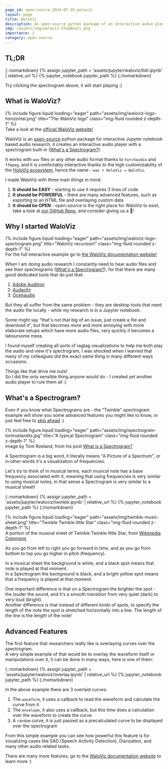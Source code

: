 ```yaml
---
page_id: open-source_2024-07-25_waloviz
layout: page
title: WaloViz
description: An open-source python package of an interactive audio player with a spectrogram built-in.
img: /assets/img/waloviz-thumbnail.png
importance: 1
category: open-source
---
```


## TL;DR

{::nomarkdown}
{% assign jupyter_path = 'assets/jupyter/waloviz/tldr.ipynb' | relative_url %}
{% jupyter_notebook jupyter_path %}
{:/nomarkdown}

Try clicking the spectrogram above, it will start playing :)

## What is WaloViz?

<div class="row">
    <div class="col-sm mt-3 mt-md-0">
        {% include figure.liquid loading="eager" path="assets/img/waloviz-logo-horizontal.png" title="The WaloViz logo" class="img-fluid rounded z-depth-1" %}
    </div>
</div>
<div class="caption">
    Take a look at the <a href="https://waloviz.com">official WaloViz website!</a>
</div>

WaloViz is an [open-source](https://github.com/AlonKellner/waloviz) python package for interactive Jupyter notebook based audio research, it creates an interactive audio player with a spectrogram built-in ([What's a Spectrogram?](#whats-a-spectrogram)).

It works with `wav` files or any other audio format thanks to `torchaudio` and `ffmpeg`, and it is comfortably interactive thanks to the high customizability of the [HoloViz ecosystem](https://holoviz.org/), hence the name - `wav + HoloViz = WaloViz`.

I made WaloViz with three main things in mind:

1. **It should be EASY** - starting to use it requires 3 lines of code
2. **It should be POWERFUL** - there are many advanced features, such as exporting to an HTML file and overlaying custom data
3. **It should be OPEN** - open-source is the right place for WaloViz to exist, take a look at [our GitHub Repo](https://github.com/AlonKellner/waloviz), and consider giving us a :star2:!

## Why I started WaloViz

<div class="row">
    <div class="col-sm mt-3 mt-md-0">
        {% include figure.liquid loading="eager" path="assets/img/waloviz-logo-spectrogram.png" title="WaloViz recursion!" class="img-fluid rounded z-depth-1" %}
    </div>
</div>
<div class="caption">
    For the full interactive example go to <a href="https://waloviz.com">the WaloViz documentation website!</a>
</div>

When I am doing audio research I constantly need to hear audio files and see their spectrograms ([What's a Spectrogram?](#whats-a-spectrogram)), for that there are many good dedicated tools that do just that:

1. [Adobe Audition](https://www.adobe.com/il_en/products/audition.html)
2. [Audacity](https://www.audacityteam.org/)
3. [Ocenaudio](https://www.ocenaudio.com/)

But they all suffer from the same problem - they are desktop tools that need the audio file locally - while my research is in a Jupyter notebook.

Some might say "that's not that big of an issue, just create a file and download it", but that becomes more and more annoying with more elaborate setups which have more audio files, very quickly it becomes a laboursome mess.

I found myself creating all sorts of ragtag visualizations to help me both play the audio and view it's spectrogram, I was shocked when I learned that many of my colleagues did the exact same thing in many different ways occasions.

Things like that drive me nuts!  
So I did the only sensible thing anyone would do - I created yet another audio player to rule them all :)

## What's a Spectrogram?

Even if you know what Spectrograms are - the "Twinkle" spectrogram example will show you some advanced features you might like to know, or just feel free to [skip ahead](#advanced-features) :)

<div class="row">
    <div class="col-sm mt-3 mt-md-0">
        {% include figure.liquid loading="eager" path="assets/img/spectrogram-tomroelandts.jpg" title="A typical Spectrogram" class="img-fluid rounded z-depth-1" %}
    </div>
</div>
<div class="caption">
    Image by Tom Roeland, from his post <a href="https://tomroelandts.com/articles/what-is-a-spectrogram">What is a Spectrogram?</a>
</div>

A Spectrogram is a big word, it literally means "A Picture of a Spectrum", or in other words it's a visualization of frequencies.

Let's try to think of in musical terms, each musical note has a base frequency associated with it, meaning that using frequencies is very similar to using musical notes, in that sense a Spectrogram is very similar to a musical sheet!

{::nomarkdown}
{% assign jupyter_path = 'assets/jupyter/waloviz/twinkle.ipynb' | relative_url %}
{% jupyter_notebook jupyter_path %}
{:/nomarkdown}

<div class="row">
    <div class="col-sm mt-3 mt-md-0">
        {% include figure.liquid loading="eager" path="assets/img/twinkle-music-sheet.png" title="Twinkle Twinkle little Star" class="img-fluid rounded z-depth-1" %}
    </div>
</div>
<div class="caption">
    A portion of the musical sheet of Twinkle Twinkle little Star, from <a href="https://commons.wikimedia.org/wiki/File:Pitch_axis_inversion.png">Wikimedia Commons</a>
</div>

As you go from left to right you go forward in time, and as you go from bottom to top you go higher in pitch (frequency).

In a musical sheet the background is white, and a black spot means that note is played at that moment.  
In a Spectrogram the background is black, and a bright yellow spot means that a frequency is played at that moment.

One important difference is that on a Spectrogram the brighter the spot - the louder the sound, and it's a smooth transition from very quiet (dark) to very loud (bright).  
Another difference is that instead of different kinds of spots, to specify the length of the note the spot is stretched horizontally into a line. The length of the line is the length of the note!

## Advanced Features

The first feature that researchers really like is overlaying curves over the spectrogram.  
A very simple example of that would be to overlay the waveform itself or manipulations over it, it can be done in many ways, here is one of them:

{::nomarkdown}
{% assign jupyter_path = 'assets/jupyter/waloviz/overlay.ipynb' | relative_url %}
{% jupyter_notebook jupyter_path %}
{:/nomarkdown}

In the above example there are 3 overlaid curves:

1. The `waveform`, it uses a callback to read the waveform and calculate the curve from it
2. The `envelope`, it also uses a callback, but this time does a calculation over the waveform to create the curve
3. A `random` curve, it is just passed as a precalculated curve to be displayed over the spectrogram

From this simple example you can see how powerful this feature is for visualizing cases like SAD (Speech Activity Detection), Diarization, and many other audio related tasks.

There are many more features, go to the [WaloViz documentation website](https://waloviz.com) to learn more :)
